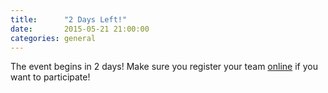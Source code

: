 ```yaml
---
title:		"2 Days Left!"
date:		2015-05-21 21:00:00
categories:	general
---
```


The event begins in 2 days! Make sure you register your team [online](register.html) if you want to participate!